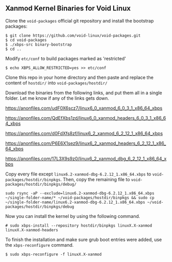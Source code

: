 ## Xanmod Kernel Binaries for Void Linux

Clone the `void-packages` official git repository and install the bootstrap packages:
```
$ git clone https://github.com/void-linux/void-packages.git
$ cd void-packages
$ ./xbps-src binary-bootstrap
$ cd ..
```

Modify `etc/conf` to build packages marked as 'restricted'
```
$ echo XBPS_ALLOW_RESTRICTED=yes >> etc/conf
```

Clone this repo in your home directory and then paste and replace the content of ```hostdir/``` into ```void-packages/hostdir/```

Download the binaries from the following links, and put them all in a single folder. Let me know if any of the links gets down.

https://anonfiles.com/udF0X6scz7/linux6_0_xanmod_6_0_3_1_x86_64_xbps

https://anonfiles.com/QdEfXbs1zd/linux6_0_xanmod_headers_6_0_3_1_x86_64_xbps

https://anonfiles.com/d0FdXfs8zf/linux6_2_xanmod_6_2_12_1_x86_64_xbps

https://anonfiles.com/P6E6X1sez9/linux6_2_xanmod_headers_6_2_12_1_x86_64_xbps

https://anonfiles.com/17L3X9s9z0/linux6_2_xanmod_dbg_6_2_12_1_x86_64_xbps


Copy every file except ```linux6.2-xanmod-dbg-6.2.12_1.x86_64.xbps``` to ```void-packages/hostdir/binpkgs```. Then, copy the remaining file to ```void-packages/hostdir/binpkgs/debug/```
```
sudo rsync -aP --exclude=linux6.2-xanmod-dbg-6.2.12_1.x86_64.xbps ~/single-folder-name/* ~/void-packages/hostdir/binpkgs && sudo cp ~/single-folder-name/linux6.2-xanmod-dbg-6.2.12_1.x86_64.xbps ~/void-packages/hostdir/binpkgs/debug
```

Now you can install the kernel by using the following command.
```
# sudo xbps-install --repository hostdir/binpkgs linuxX.X-xanmod linuxX.X-xanmod-headers
```

To finish the installation and make sure grub boot entries were added, use the ```xbps-reconfigure``` command.
```
$ sudo xbps-reconfigure -f linuxX.X-xanmod
```
